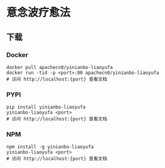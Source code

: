 # 意念波疗愈法

## 下载

### Docker

```
docker pull apachecn0/yinianbo-liaoyufa
docker run -tid -p <port>:80 apachecn0/yinianbo-liaoyufa
# 访问 http://localhost:{port} 查看文档
```

### PYPI

```
pip install yinianbo-liaoyufa
yinianbo-liaoyufa <port>
# 访问 http://localhost:{port} 查看文档
```

### NPM

```
npm install -g yinianbo-liaoyufa
yinianbo-liaoyufa <port>
# 访问 http://localhost:{port} 查看文档
```